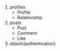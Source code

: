 1. profiles
    - Profile
    - Relationship
2. posts
   - Post
   - Comment
   - Like
3. allauth(authentication)